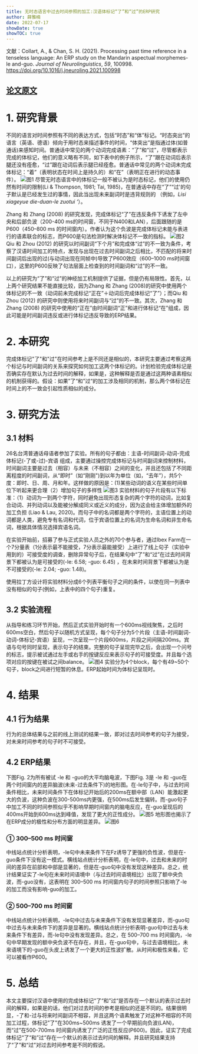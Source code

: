 ```yaml
---
title: 无时态语言中过去时间参照的加工:汉语体标记“了”和“过”的ERP研究
author: 薛雅楠
date: 2022-07-17
showDate: true
showTOC: true
---
```

文献：Collart, A., & Chan, S. H. (2021). Processing past time reference in a tenseless language: An ERP study on the Mandarin aspectual morphemes-le and-guo. _Journal of Neurolinguistics_, _59_, 100998.
https://doi.org/10.1016/j.jneuroling.2021.100998
## [论文原文](../Source_Files/2022-07-17-XYN2.Pdf)
# 1. 研究背景
不同的语言对时间参照有不同的表达方式，包括“时态”和“体”标记。“时态突出”的语言（英语、德语）倾向于用时态来描述事件的时间，“体突出”是指通过体(如普通话)来感知时间。普通话中常见的两个动词完成语素：“了”和“过”，尽管都表示完成的体标记，他们的意义略有不同，如下表中的例子所示，“了”跟在动词后表示腿还没有痊愈，“过”跟在动词后表示腿已经痊愈。普通话中常见的两个动词未完成体标记：“着”（表明状态在时间上是持久的）和“在”（表明正在进行的动态事件）。
![图1](../Supporting_Information/2022-07-17-XYN1-Fig-1.png)
尽管无时态语言中的体标记一般不被认为是时态标记，他们的使用仍然有时间的限制(Li & Thompson, 1981; Tai, 1985)，在普通话中存在“了”“过'的句子默认是已经发生过的事情，因此当出现未来副词时是违背规则的 （例如，*Lisi xiageyue die-duan-le zuotui ‘*）。

Zhang 和 Zhang (2008) 的研究发现，完成体标记“了”在违反条件下诱发了左中央和后部负波（200-400 ms的时间窗，不同于N400和LAN），后面跟随的是P600（450–800 ms 的时间窗内）。作者认为这个负波是完成体标记未能与表进行的语素联合的标志，而P600是句法检测时解决体标记不一致的指标。
![图2](../Supporting_Information/2022-07-17-XYN1-Fig-2.png)
Qiu 和 Zhou (2012) 的研究以时间副词“下个月”和完成体“过”的不一致为条件，考察了汉语时间加工的特点，发现与出现在过去时间副词之后相比，不匹配的将来时间副词后出现的过(与动词出现在同帧中)导致了P600效应（600–1000 ms时间窗口），这里的P600反映了句法层面上检查到的时间副词和“过”的不一致。

以上的研究为“了”和“过”的神经加工机制提供了证据，但是仍有局限性。首先，以上两个研究结果不能直接比较，因为Zhang 和 Zhang (2008)的研究中使用两个体标记的不一致（动词前未完成标记“正在”＋动词后完成体标记“了”）；而Qiu 和 Zhou (2012) 的研究中则使用将来时间副词与“过”的不一致。其次，Zhang 和 Zhang (2008) 的研究中使用的“正在”由时间副词“正”和进行体标记“在”组成，因此可能是时间副词违反或进行体标记违反导致的ERP结果。
# 2. 本研究
完成体标记"了"和"过"在时间参考上是不同还是相似的，本研究主要通过考察这两个标记与时间副词的关系来探究如何加工这两个体标记的。计划检验完成体标记是否确实存在默认为过去时间的解释，如果是，这种解释是否是通过这两种语素相似的机制获得的。假设：如果”了“和”过“的加工涉及相同的机制，那么两个体标记在时间上的不一致会引起性质相似的成分。
# 3. 研究方法
## 3.1 材料
26名台湾普通话母语者参加了实验。所有的句子都由：主语-时间副词-动词-完成体标记(-了或-过)-宾语 组成，主要通过操控完成体标记与时间副词来控制材料，时间副词主要是过去（相容）与未来（不相容）之间的变化，并且还包括了不同距离程度的时间副词，从“即时”（如“刚刚")到以年为单位（如，“去年”），共5个度：即时、日、周、月和年。这样做的原因是：(1)某些动词的语义在某些时间单位下听起来更合理（2）增加句子的多样性
![图3](../Supporting_Information/2022-07-17-XYN1-Fig-3.png)
实验材料的句子片段有以下标准：（1）动词为一到两个字符，同时避免出现形态复杂的两个字符的动词，比如复合动词、并列动词以及能被分解成同义或近义的成分，因为这会给主体增加额外的加工负担 (Liao & Lau, 2020)。而句子中的名词都是两个字符的，主语位置上的动词都是人类，避免专有名词和代词，位于宾语位置上的名词为生命名词和非生命名词，根据具体情况选择宾语名词。

在实验开始前，招募了参与正式实验人员之外的70个参与者，通过Ibex Farm在一个7分量表（1分表示最不能接受，7分表示最能接受）上进行了线上句子（实验中用到的）可接受度的调查，删除异常句子后，在结果句中“了”和“过”在过去时间背景下都被认为是可接受的(-le: 6.58; -guo: 6.45) ，在未来时间背景下都被认为是不可接受的(-le: 2.04; -guo: 1.48)。

使用拉丁方设计将实验材料分成6个列表平衡句子之间的条件，以使在同一列表中没有相似的句子(例如，上表中的四个句子)重复。
## 3.2 实验流程
从指导和练习环节开始，然后正式实验开始时有一个600ms视线聚焦，之后时600ms空白，然后句子以随机方式呈现，每个句子分为5个片段（主语-时间副词-动词-体标记-宾语）呈现，一次呈现一个片段600ms，片段之间间隔200ms。宾语与句号同时呈现，表示句子的结束。完整的句子呈现完毕之后，会出现一个问号的标志，提示被试通过左手或右手的按键反应来表示句子的可接受度。并且每个选项对应的按键在被试之间balance。
![图4](../Supporting_Information/2022-07-17-XYN1-Fig-4.png)
实验分为4个block，每个有49~50个句子，block之间进行短暂的休息。ERP起始时间为体标记呈现时。
# 4. 结果
## 4.1 行为结果
行为的总体结果与之前的线上测试的结果一致，即对过去时间参考的句子为接受，对未来时间参考的句子时不可接受。
## 4.2 ERP结果
下图Fig. 2为所有被试 -le 和 -guo的大平均脑电波，下图Fig. 3是 -le 和 -guo在两个时间窗内的差异脑波(未来-过去条件下)的地形图。在-le句子中，与过去时间条件相比，未来时间条件下在体标记开始后的200ms在额中部（LAN）能激起更大的负波，这种负波在300-500ms内更强，在500ms后发生偏转。而-guo句子中加工不同的时间参照似乎不影响早期时间窗内的脑电反应，在-guo呈现后的400ms开始到600ms达到峰值，发现了更大的正性成分。
![图5](../Supporting_Information/2022-07-17-XYN1-Fig-5.png)
地形图也揭示了在ERP成分的极性和分布方面的明显差异。
![图6](../Supporting_Information/2022-07-17-XYN1-Fig-6.png)
### ① 300–500 ms 时间窗
中线站点统计分析表明，-le句中未来条件下在Fz诱导了更强的负性波，但是在-guo条件下没有这一模式。横线站点统计分析表明，在-le句中，过去和未来的时间的差异在前部和中部是显著的，但是在-guo句中没有发现这种差异。总之，统计结果证实了-le句在未来时间语境中（与过去时间语境相比）出现了额中央负波，而-guo没有，这表明在 300–500 ms 时间窗内句子的时间参照只影响了-le的加工而没有影响-guo的加工。
### ② 500–700 ms 时间窗
中线站点统计分析表明，-le句中过去与未来条件下没有发现显著差异，而-guo句中过去与未来条件下的差异是显著的。横线站点统计分析表明-guo句中过去与未来条件下有差异，而-le句中没有发现差异。总之，在 500–700 ms 时间窗内，-le句中早期发现的额中央负波不在存在，并且，在-guo句中，与过去语境相比，未来语境下的-guo在头皮上诱发了一个更大的正性波扩散。从时间和极性来看，它可以被看作P600。
# 5. 总结
本文主要探讨汉语中使用的完成体标记“了“和”过“是否存在一个默认的表示过去时间的解释，如果是的话，他们对过去时间的参考是相似的还是不同的。结果很明显，-了和-过与将来时间副词不相容，并且这两个语素触发了对这种不相容的不同加工过程，体标记”了"在300ms~500ms 诱发了一个早期前向负波(LAN)，而“过”在500-700ms 时间窗内诱发了广泛的正性反应(P600)。因此，证实了完成体标记“了“和”过“存在一个默认的表示过去时间的解释。并且研究结果支持了“了”和“过”对过去时间参考是不同的假说。
